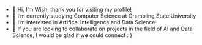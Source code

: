 - 👋 Hi, I’m Wish, thank you for visiting my profile!
- 🌱 I’m currently studying Computer Science at Grambling State University
- 👀 I’m interested in Artifical Intelligence and Data Science
- 💞️ If you are looking to collaborate on projects in the field of AI and Data Science, I would be glad if we could connect : )


<!---
Wish3102/Wish3102 is a ✨ special ✨ repository because its `README.md` (this file) appears on your GitHub profile.
You can click the Preview link to take a look at your changes.
--->
